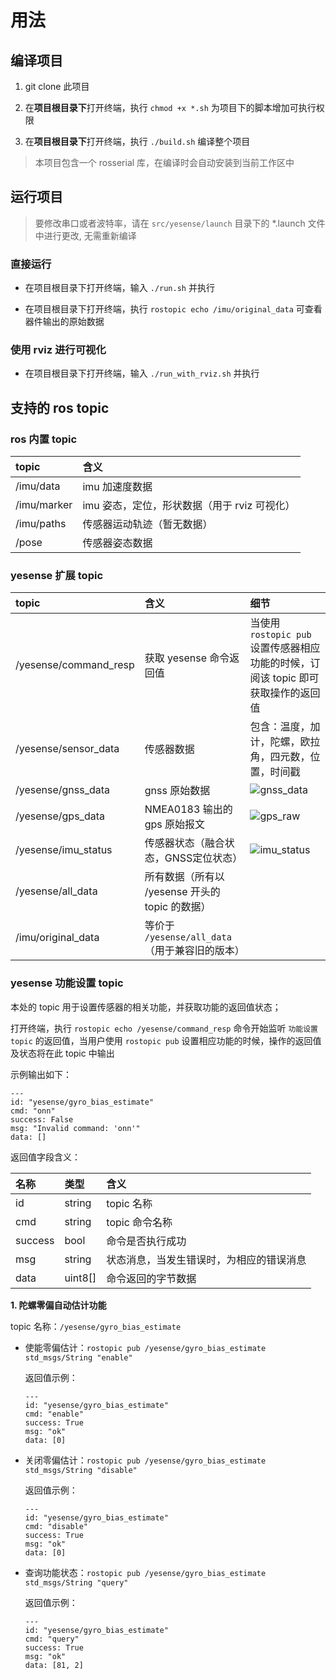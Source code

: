 # 用法

## 编译项目

1. git clone 此项目

2. 在**项目根目录下**打开终端，执行 `chmod +x *.sh` 为项目下的脚本增加可执行权限

3. 在**项目根目录下**打开终端，执行 `./build.sh` 编译整个项目

> 本项目包含一个 rosserial 库，在编译时会自动安装到当前工作区中

## 运行项目

> 要修改串口或者波特率，请在 `src/yesense/launch` 目录下的 *.launch 文件中进行更改, 无需重新编译

### 直接运行

- 在项目根目录下打开终端，输入 `./run.sh` 并执行

- 在项目根目录下打开终端，执行 `rostopic echo /imu/original_data` 可查看器件输出的原始数据

### 使用 rviz 进行可视化

- 在项目根目录下打开终端，输入 `./run_with_rviz.sh` 并执行

## 支持的 ros topic

### ros 内置 topic

| topic | 含义 |
| :----  | :----  |
| /imu/data | imu 加速度数据 |
| /imu/marker | imu 姿态，定位，形状数据（用于 rviz 可视化） |
| /imu/paths | 传感器运动轨迹（暂无数据） |
| /pose | 传感器姿态数据 |

### yesense 扩展 topic

| topic | 含义 | 细节 |
| :----  | :----  | :---- |
| /yesense/command_resp | 获取 yesense 命令返回值 | 当使用 `rostopic pub` 设置传感器相应功能的时候，订阅该 topic 即可获取操作的返回值 |
| /yesense/sensor_data | 传感器数据 | 包含：温度，加计，陀螺，欧拉角，四元数，位置，时间戳 |
| /yesense/gnss_data | gnss 原始数据 | ![gnss_data](img/gnss_raw_data.png) |
| /yesense/gps_data | NMEA0183 输出的 gps 原始报文 | ![gps_raw](img/gps_raw.png) |
| /yesense/imu_status | 传感器状态（融合状态，GNSS定位状态） | ![imu_status](img/imu_status.png) |
| /yesense/all_data | 所有数据（所有以 /yesense 开头的 topic 的数据）|
| /imu/original_data | 等价于 `/yesense/all_data`（用于兼容旧的版本） |

### yesense 功能设置 topic

本处的 topic 用于设置传感器的相关功能，并获取功能的返回值状态；

打开终端，执行 `rostopic echo /yesense/command_resp` 命令开始监听 `功能设置 topic` 的返回值，当用户使用 `rostopic pub` 设置相应功能的时候，操作的返回值及状态将在此 topic 中输出

示例输出如下：

```
---
id: "yesense/gyro_bias_estimate"
cmd: "onn"
success: False
msg: "Invalid command: 'onn'"
data: []
```

返回值字段含义：

| 名称 | 类型 | 含义 |
| :---- | :---- | :---- |
| id | string | topic 名称 |
| cmd | string | topic 命令名称 |
| success | bool | 命令是否执行成功 |
| msg | string | 状态消息，当发生错误时，为相应的错误消息 |
| data | uint8\[] | 命令返回的字节数据 |

**1. 陀螺零偏自动估计功能**

topic 名称：`/yesense/gyro_bias_estimate`

  - 使能零偏估计：`rostopic pub /yesense/gyro_bias_estimate std_msgs/String "enable"`

    返回值示例：

    ```
    ---
    id: "yesense/gyro_bias_estimate"
    cmd: "enable"
    success: True
    msg: "ok"
    data: [0]
    ```

  - 关闭零偏估计：`rostopic pub /yesense/gyro_bias_estimate std_msgs/String "disable"`

    返回值示例：

    ```
    ---
    id: "yesense/gyro_bias_estimate"
    cmd: "disable"
    success: True
    msg: "ok"
    data: [0]
    ```

  - 查询功能状态：`rostopic pub /yesense/gyro_bias_estimate std_msgs/String "query"`

    返回值示例：

    ```
    ---
    id: "yesense/gyro_bias_estimate"
    cmd: "query"
    success: True
    msg: "ok"
    data: [81, 2]
    ```

